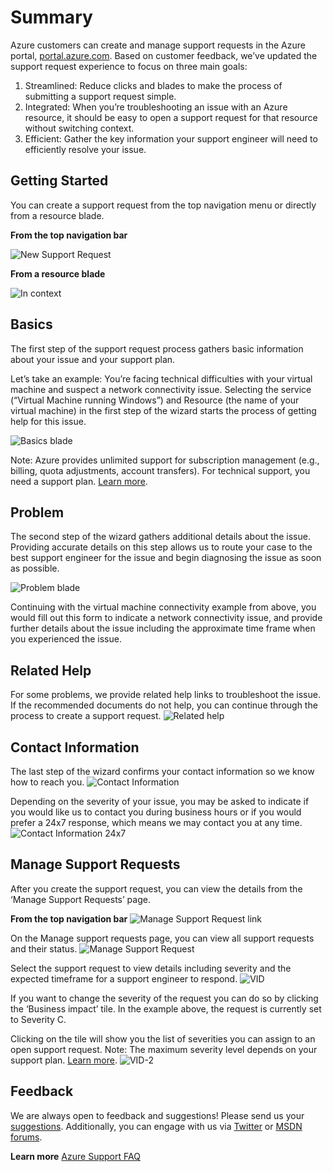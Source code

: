 ﻿# Summary
Azure customers can create and manage support requests in the Azure portal, [portal.azure.com](www.portal.azure.com).
Based on customer feedback, we’ve updated the support request experience to focus on three main goals:

1. Streamlined: Reduce clicks and blades to make the process of submitting a support request simple.
2. Integrated: When you’re troubleshooting an issue with an Azure resource, it should be easy to open a support request for that resource without switching context.
3. Efficient: Gather the key information your support engineer will need to efficiently resolve your issue.

## Getting Started
You can create a support request from the top navigation menu or directly from a resource blade.

**From the top navigation bar**

![New Support Request](./media/how-to-create-azure-support-request/NewSupportRequest.png)

**From a resource blade**

![In context](./media/how-to-create-azure-support-request/Incontext.png)

## Basics
The first step of the support request process gathers basic information about your issue and your support plan.

Let’s take an example: You’re facing technical difficulties with your virtual machine and suspect a network connectivity issue.
Selecting the service (“Virtual Machine running Windows”) and Resource (the name of your virtual machine) in the first step of the wizard starts the process of getting help for this issue.

![Basics blade](./media/how-to-create-azure-support-request/Basics.png)

Note: Azure provides unlimited support for subscription management (e.g., billing, quota adjustments, account transfers). For technical support, you need a support plan. [Learn more](https://azure.microsoft.com/support/plans).

## Problem
The second step of the wizard gathers additional details about the issue. Providing accurate details on this step allows us to route your case to the best support engineer for the issue and begin diagnosing the issue as soon as possible.

![Problem blade](./media/how-to-create-azure-support-request/Problem.png)

Continuing with the virtual machine connectivity example from above, you would fill out this form to indicate a network connectivity issue, and provide further details about the issue including the approximate time frame when you experienced the issue.

## Related Help
For some problems, we provide related help links to troubleshoot the issue. If the recommended documents do not help, you can continue through the process to create a support request.
![Related help](./media/how-to-create-azure-support-request/RelatedHelp.png)

## Contact Information
The last step of the wizard confirms your contact information so we know how to reach you.
![Contact Information](./media/how-to-create-azure-support-request/ContactInformation.png)

Depending on the severity of your issue, you may be asked to indicate if you would like us to contact you during business hours or if you would prefer a 24x7 response, which means we may contact you at any time.
![Contact Information 24x7](./media/how-to-create-azure-support-request/ContactInformation-2.png)

## Manage Support Requests
After you create the support request, you can view the details from the ‘Manage Support Requests’ page.

**From the top navigation bar**
![Manage Support Request link](./media/how-to-create-azure-support-request/ManageSupportRequest-link.png)

On the Manage support requests page, you can view all support requests and their status.
![Manage Support Request](./media/how-to-create-azure-support-request/ManageSupportRequest.png)

Select the support request to view details including severity and the expected timeframe for a support engineer to respond.
![VID](./media/how-to-create-azure-support-request/VID.png)

If you want to change the severity of the request you can do so by clicking the ‘Business impact’ tile. In the example above, the request is currently set to Severity C.

Clicking on the tile will show you the list of severities you can assign to an open support request.
Note: The maximum severity level depends on your support plan. [Learn more](https://azure.microsoft.com/support/plans).
![VID-2](./media/how-to-create-azure-support-request/VID-2.png)

## Feedback
We are always open to feedback and suggestions! Please send us your [suggestions](https://feedback.azure.com/forums/266794-support-feedback). Additionally, you can engage with us via [Twitter](https://twitter.com/azuresupport) or [MSDN forums](https://social.msdn.microsoft.com/Forums/azure).

**Learn more**
[Azure Support FAQ](https://azure.microsoft.com/support/faq)
